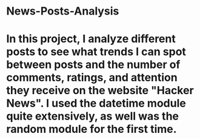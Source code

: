 # News-Posts-Analysis
# In this project, I analyze different posts to see what trends I can spot between posts and the number of comments, ratings, and attention they receive on the website "Hacker News". I used the datetime module quite extensively, as well was the random module for the first time.
